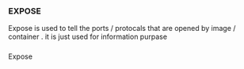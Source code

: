 ### EXPOSE
Expose is used to tell the ports / protocals that are opened by image / container . it is just used for information purpase 
###
Expose